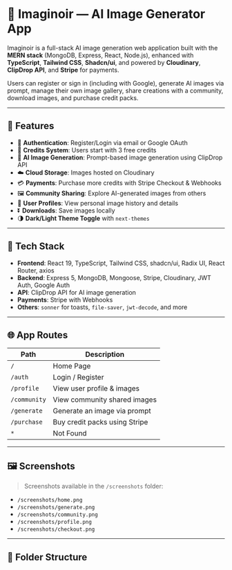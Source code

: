 # 🎨 Imaginoir — AI Image Generator App

Imaginoir is a full-stack AI image generation web application built with the **MERN stack** (MongoDB, Express, React, Node.js), enhanced with **TypeScript**, **Tailwind CSS**, **Shadcn/ui**, and powered by **Cloudinary**, **ClipDrop API**, and **Stripe** for payments.

Users can register or sign in (including with Google), generate AI images via prompt, manage their own image gallery, share creations with a community, download images, and purchase credit packs.

---

## 🧠 Features

- 🔐 **Authentication**: Register/Login via email or Google OAuth
- 🧾 **Credits System**: Users start with 3 free credits
- 🧠 **AI Image Generation**: Prompt-based image generation using ClipDrop API
- ☁️ **Cloud Storage**: Images hosted on Cloudinary
- 💳 **Payments**: Purchase more credits with Stripe Checkout & Webhooks
- 🖼️ **Community Sharing**: Explore AI-generated images from others
- 📁 **User Profiles**: View personal image history and details
- ⏬ **Downloads**: Save images locally
- 🌗 **Dark/Light Theme Toggle** with `next-themes`

---

## 🧩 Tech Stack

- **Frontend**: React 19, TypeScript, Tailwind CSS, shadcn/ui, Radix UI, React Router, axios
- **Backend**: Express 5, MongoDB, Mongoose, Stripe, Cloudinary, JWT Auth, Google Auth
- **API**: ClipDrop API for AI image generation
- **Payments**: Stripe with Webhooks
- **Others**: `sonner` for toasts, `file-saver`, `jwt-decode`, and more

---

## 🌐 App Routes

| Path              | Description                       |
|-------------------|-----------------------------------|
| `/`               | Home Page                         |
| `/auth`           | Login / Register                  |
| `/profile`        | View user profile & images        |
| `/community`      | View community shared images      |
| `/generate`       | Generate an image via prompt      |
| `/purchase`       | Buy credit packs using Stripe     |
| `*`               | Not Found                         |

---

## 🖼️ Screenshots

> Screenshots available in the `/screenshots` folder:

- `/screenshots/home.png`
- `/screenshots/generate.png`
- `/screenshots/community.png`
- `/screenshots/profile.png`
- `/screenshots/checkout.png`

---

## 📁 Folder Structure

